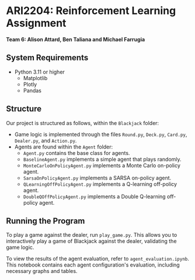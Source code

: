 # ARI2204: Reinforcement Learning Assignment

<b>Team 6: Alison Attard, Ben Taliana and Michael Farrugia</b>

## System Requirements

- Python 3.11 or higher
    - Matplotlib
    - Plotly
    - Pandas

## Structure

Our project is structured as follows, within the `Blackjack` folder:

- Game logic is implemented through the files `Round.py`, `Deck.py`, `Card.py`, `Dealer.py`, and `Action.py`.
- Agents are found within the `Agent` folder:
    - `Agent.py` contains the base class for agents.
    - `BaselineAgent.py` implements a simple agent that plays randomly.
    - `MonteCarloOnPolicyAgent.py` implements a Monte Carlo on-policy agent.
    - `SarsaOnPolicyAgent.py` implements a SARSA on-policy agent.
    - `QLearningOffPolicyAgent.py` implements a Q-learning off-policy agent.
    - `DoubleQOffPolicyAgent.py` implements a Double Q-learning off-policy agent.

## Running the Program

To play a game against the dealer, run `play_game.py`. This allows you to interactively play a game of Blackjack against the dealer, validating the game logic.

To view the results of the agent evaluation, refer to `agent_evaluation.ipynb`. This notebook contains each agent configuration's evaluation, including necessary graphs and tables.

